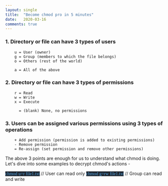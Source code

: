 ```yaml
---
layout: single
title:  "Become chmod pro in 5 minutes"
date:   2020-03-16
comments: true
---
```


### 1. Directory or file can have 3 types of users

```
    u = User (owner)
    g = Group (members to which the file belongs)
    o = Others (rest of the world)

    a = All of the above
```

### 2. Directory or file can have 3 types of permissions

```
    r = Read
    w = Write
    x = Execute

      = (blank) None, no permissions
```

### 3. Users can be assigned various permissions using 3 types of operations

```
    + Add permission (permission is added to existing permissions)
    - Remove permission
    = Re-assign (set permission and remove other permissions)
```

The above 3 points are enough for us to understand what chmod is doing. Let's dive into some examples to decrypt chmod's actions -

<span style="color: #55acee;background-color: #1E242C;font-size:14px; font-family: 'Lucida Grande'">
chmod u=r file1.txt</span>   // User can read only

<span style="color: #55acee;background-color: #1E242C;font-size:14px; font-family: 'Lucida Grande'">
chmod g=rw file1.txt</span>   // Group can read and write
